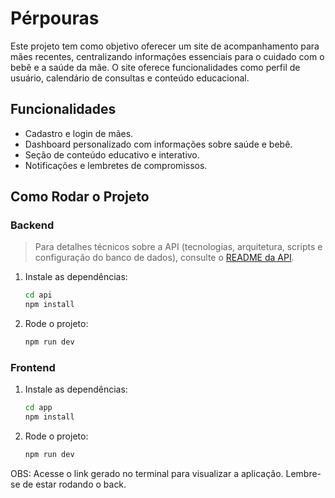 # Pérpouras
Este projeto tem como objetivo oferecer um site de acompanhamento para mães recentes, centralizando informações essenciais para o cuidado com o bebê e a saúde da mãe. O site oferece funcionalidades como perfil de usuário, calendário de consultas e conteúdo educacional.

## Funcionalidades

- Cadastro e login de mães.
- Dashboard personalizado com informações sobre saúde e bebê.
- Seção de conteúdo educativo e interativo.
- Notificações e lembretes de compromissos.

## Como Rodar o Projeto

### Backend

> Para detalhes técnicos sobre a API (tecnologias, arquitetura, scripts e configuração do banco de dados), consulte o [README da API](./api/README.md).

1. Instale as dependências:
   ```bash
   cd api
   npm install

2. Rode o projeto:
    ```bash
    npm run dev
    ```

### Frontend

1. Instale as dependências:
   ```bash
   cd app
   npm install

2. Rode o projeto:
    ```bash
    npm run dev
    ```
OBS: Acesse o link gerado no terminal para visualizar a aplicação. Lembre-se de estar rodando o back.